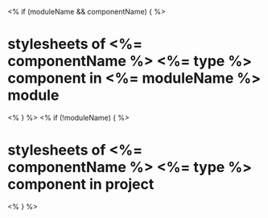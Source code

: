 <% if (moduleName && componentName) { %>
# stylesheets of <%= componentName %> <%= type %> component in <%= moduleName %> module 
<% } %>
<% if (!moduleName) { %>
# stylesheets of <%= componentName %> <%= type %> component in project
<% } %>
